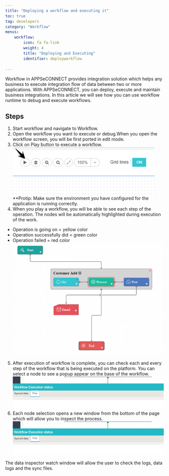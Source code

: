 ```yaml
---
title: "Deploying a workflow and executing it"
toc: true
tag: developers
category: "Workflow" 
menus: 
    workflow:
        icon: fa fa-link
        weight: 4
        title: "Deploying and Executing" 
        identifier: deployworkflow 

---
```

Workflow in APPSeCONNECT provides integration solution which helps any business to execute
integration flow of data between two or more applications. With APPSeCONNECT, you can deploy, 
execute and maintain business integrations. In this article we will see how you can use workflow
runtime to debug and execute workflows.

## Steps

1. Start workflow and navigate to Workflow.
2. Open the workflow you want to execute or debug.When you open the workflow screen, you will be first
ported in edit mode. 
3. Click on Play button to execute a workflow. 
![Workflow Execution Step1](/staticfiles/workflow-management/media/workflow-execution-step1.png)
**Protip: Make sure the environment you have configured for the application is running correctly. 
4. When you play a workflow, you will be able to see each step of the operation. The nodes will be automatically highlighted during execution of the work.
 - Operation is going on = yellow color
 - Operation successfully did = green color
 - Operation failed = red color
![Workflow Execution Step2](/staticfiles/workflow-management/media/workflow-execution-step2.png)
5. After execution of workflow is complete, you can check each and every step of the workflow that is being executed on the platform.  You can select a node to see a popup appear on the base of the workflow. 
![Data Inspector Files](/staticfiles/workflow-management/media/data-inspector-files.PNG)
6. Each node selection opens a new window from the bottom of the page which will allow you to inspect the process. 
![Data Inspector Files](/staticfiles/workflow-management/media/data-inspector-files.PNG)

The data inspector watch window will allow the user to check the logs, data logs and the sync files.

